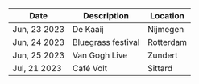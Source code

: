 <!-- Table -->
<div class="table-wrapper">
	<table>
		<thead>
			<tr>
				<th>Date</th>
				<th>Description</th>
				<th>Location</th>
			</tr>
		</thead>
		<tbody>
			<tr>
			<tr>
				<td>Jun, 23 2023</td>
				<td>De Kaaij</td>
				<td>Nijmegen</td>
			</tr>
			<tr>
				<td>Jun, 24 2023</td>
				<td>Bluegrass festival</td>
				<td>Rotterdam</td>
			</tr>
			<tr>
				<td>Jun, 25 2023</td>
				<td>Van Gogh Live</td>
				<td>Zundert</td>
			</tr>
			<tr>
				<td>Jul, 21 2023</td>
				<td>Café Volt</td>
				<td>Sittard</td>
			</tr>
